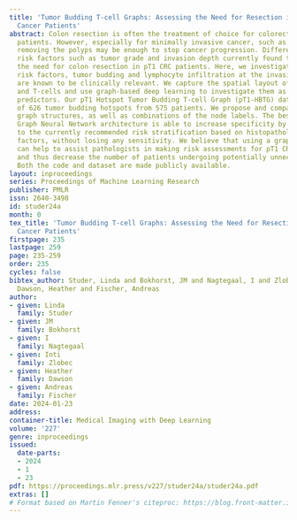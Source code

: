 ```yaml
---
title: 'Tumor Budding T-cell Graphs: Assessing the Need for Resection in pT1 Colorectal
  Cancer Patients'
abstract: Colon resection is often the treatment of choice for colorectal cancer (CRC)
  patients. However, especially for minimally invasive cancer, such as pT1, simply
  removing the polyps may be enough to stop cancer progression. Different histopathological
  risk factors such as tumor grade and invasion depth currently found the basis for
  the need for colon resection in pT1 CRC patients. Here, we investigate two additional
  risk factors, tumor budding and lymphocyte infiltration at the invasive front, which
  are known to be clinically relevant. We capture the spatial layout of tumor buds
  and T-cells and use graph-based deep learning to investigate them as potential risk
  predictors. Our pT1 Hotspot Tumor Budding T-cell Graph (pT1-HBTG) dataset consists
  of 626 tumor budding hotspots from 575 patients. We propose and compare three different
  graph structures, as well as combinations of the node labels. The best-performing
  Graph Neural Network architecture is able to increase specificity by 20% compared
  to the currently recommended risk stratification based on histopathological risk
  factors, without losing any sensitivity. We believe that using a graph-based analysis
  can help to assist pathologists in making risk assessments for pT1 CRC patients,
  and thus decrease the number of patients undergoing potentially unnecessary surgery.
  Both the code and dataset are made publicly available.
layout: inproceedings
series: Proceedings of Machine Learning Research
publisher: PMLR
issn: 2640-3498
id: studer24a
month: 0
tex_title: 'Tumor Budding T-cell Graphs: Assessing the Need for Resection in pT1 Colorectal
  Cancer Patients'
firstpage: 235
lastpage: 259
page: 235-259
order: 235
cycles: false
bibtex_author: Studer, Linda and Bokhorst, JM and Nagtegaal, I and Zlobec, Inti and
  Dawson, Heather and Fischer, Andreas
author:
- given: Linda
  family: Studer
- given: JM
  family: Bokhorst
- given: I
  family: Nagtegaal
- given: Inti
  family: Zlobec
- given: Heather
  family: Dawson
- given: Andreas
  family: Fischer
date: 2024-01-23
address:
container-title: Medical Imaging with Deep Learning
volume: '227'
genre: inproceedings
issued:
  date-parts:
  - 2024
  - 1
  - 23
pdf: https://proceedings.mlr.press/v227/studer24a/studer24a.pdf
extras: []
# Format based on Martin Fenner's citeproc: https://blog.front-matter.io/posts/citeproc-yaml-for-bibliographies/
---
```

